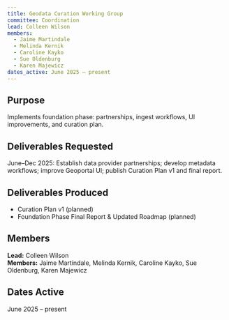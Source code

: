 ```yaml
---
title: Geodata Curation Working Group
committee: Coordination
lead: Colleen Wilson
members:
  - Jaime Martindale
  - Melinda Kernik
  - Caroline Kayko
  - Sue Oldenburg
  - Karen Majewicz
dates_active: June 2025 – present
---
```


## Purpose
Implements foundation phase: partnerships, ingest workflows, UI improvements, and curation plan.

## Deliverables Requested
June–Dec 2025: Establish data provider partnerships; develop metadata workflows; improve Geoportal UI; publish Curation Plan v1 and final report.

## Deliverables Produced
- Curation Plan v1 (planned)
- Foundation Phase Final Report & Updated Roadmap (planned)

## Members
**Lead:** Colleen Wilson  
**Members:** Jaime Martindale, Melinda Kernik, Caroline Kayko, Sue Oldenburg, Karen Majewicz

## Dates Active
June 2025 – present
